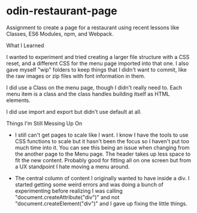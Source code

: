 # odin-restaurant-page
Assignment to create a page for a restaurant using recent lessons like Classes, ES6 Modules, npm, and Webpack.

What I Learned

I wanted to experiment and tried creating a larger file structure with a CSS reset, and a different CSS for the menu page imported into that one. I also gave myself "wip" folders to keep things that I didn't want to commit, like the raw images or zip files with font information in them.

I did use a Class on the menu page, though I didn't really need to. Each menu item is a class and the class handles building itself as HTML elements.

I did use import and export but didn't use default at all.

Things I'm Still Messing Up On

- I still can't get pages to scale like I want. I know I have the tools to use CSS functions to scale but it hasn't been the focus so I haven't put too much time into it. You can see this being an issue when changing from the another page to the Menu page. The header takes up less space to fit the new content. Probably good for fitting all on one screen but from a UX standpoint I hate moving a menu around.

- The central column of content I originally wanted to have inside a div. I started getting some weird errors and was doing a bunch of experimenting before realizing I was calling "document.createAttribute("div")" and not "document.createElement("div")" and I gave up fixing the little things.